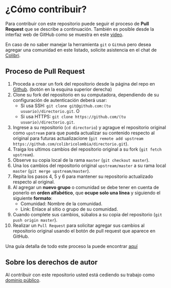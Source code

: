 # ¿Cómo contribuir?

Para contribuir con este repositorio puede seguir el proceso de **Pull Request** que se describe a continuación. También es posible desde la interfaz web de GitHub como se muestra en este [video](https://www.youtube.com/watch?v=cZHP4tkUDsg).

En caso de no saber manejar la herramienta `git` o `GitHub` pero desea agregar una comunidad en este listado, solicite asistencia en el chat de [Colibri](https://t.me/ColibriColombia).

## Proceso de Pull Request

1. Proceda a crear un fork del repositorio desde la página del repo en
   [Github](https://github.com/colibricolombia/directorio). (botón en la esquina superior derecha)
2. Clone su fork del repositorio en su computadora, dependiendo de su configuración de autenticación deberá usar:
   - Si usa SSH: `git clone git@github.com:(tu usuario)/directorio.git`. O
   - Si usa HTTPS: `git clone https://github.com/(tu usuario)/directorio.git`.
3. Ingrese a su repositorio (`cd directorio`) y agrague el repositorio original como `upstream` para que pueda actualizar su contenido respecto al original para futuras actualizacione (`git remote add upstream https://github.com/colibricolombia/directorio.git`).
4. Traiga los ultimos cambios del repositorio original a su fork (`git fetch upstream`).
5. Observe su copia local de la rama `master` (`git checkout master`).
6. Una los cambios del repositorio original `upstream/master` a su rama local
   `master` (`git merge upstream/master`).
7. Repita los pasos 4, 5 y 6 para mantener su repositorio actualizado respecto
   al original.
8. Al agregar un **nuevo grupo** o comunidad se debe tener en cuenta de ponerlo en **orden alfabético**, que **ocupe solo una línea** y siguiendo el siguiente **formato**:
    - Comunidad: Nombre de la comunidad.
    - Link: Enlace al sitio o grupo de su comunidad.
9. Cuando complete sus cambios, súbalos a su copia del repositorio (`git push origin master`).
10. Realizar un `Pull Request` para solicitar agregar sus cambios al repositorio original usando el botón de pull request que aparece en GitHub.

Una guía detalla de todo este proceso la puede encontrar [aquí](https://docs.github.com/en/pull-requests/collaborating-with-pull-requests/working-with-forks/fork-a-repo)

## Sobre los derechos de autor

Al contribuir con este repositorio usted está cediendo su trabajo como
[dominio público](https://creativecommons.org/publicdomain/mark/1.0/deed.es).
